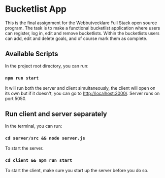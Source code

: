 # Bucketlist App

This is the final assignment for the Webbutvecklare Full Stack open source program. The task is to make a functional bucketlist application where users can register, log in, edit and remove bucketlists. Within the bucketlists users can add, edit and delete goals, and of course mark them as complete.

## Available Scripts

In the project root directory, you can run:

### `npm run start`

It will run both the server and client simultaneously, the client will open on its own but if it doesn't, you can go to <http://localhost:3000/>. Server runs on port 5050.

## Run client and server separately
In the terminal, you can run:

### `cd server/src && node server.js`
To start the server.

### `cd client && npm run start`
To start the client, make sure you start up the server before you do so.



